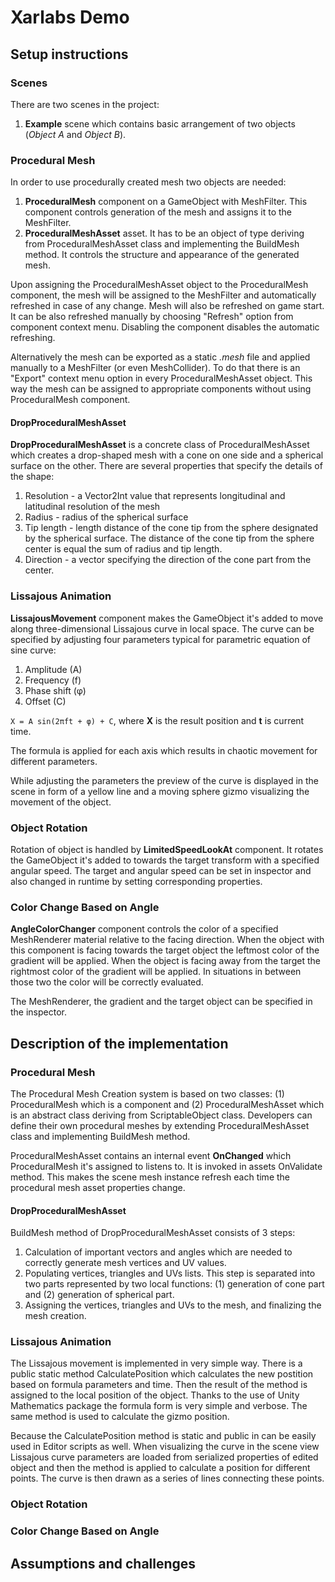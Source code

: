 # Xarlabs Demo

## Setup instructions

### Scenes 
There are two scenes in the project: 
1) **Example** scene which contains basic arrangement of two objects (*Object A* and *Object B*). 

### Procedural Mesh
In order to use procedurally created mesh two objects are needed:
1. **ProceduralMesh** component on a GameObject with MeshFilter. This component controls generation of the mesh and assigns it to the MeshFilter.
2. **ProceduralMeshAsset** asset. It has to be an object of type deriving from ProceduralMeshAsset class and implementing the BuildMesh method. It controls the structure and appearance of the generated mesh.

Upon assigning the ProceduralMeshAsset object to the ProceduralMesh component, the mesh will be assigned to the MeshFilter and automatically refreshed in case of any change. Mesh will also be refreshed on game start. It can be also refreshed manually by choosing "Refresh" option from component context menu. Disabling the component disables the automatic refreshing.

Alternatively the mesh can be exported as a static *.mesh* file and applied manually to a MeshFilter (or even MeshCollider). To do that there is an "Export" context menu option in every ProceduralMeshAsset object. This way the mesh can be assigned to appropriate components without using ProceduralMesh component.

#### DropProceduralMeshAsset
**DropProceduralMeshAsset** is a concrete class of ProceduralMeshAsset which creates a drop-shaped mesh with a cone on one side and a spherical surface on the other. There are several properties that specify the details of the shape:
1) Resolution - a Vector2Int value that represents longitudinal and latitudinal resolution of the mesh
2) Radius - radius of the spherical surface
3) Tip length - length distance of the cone tip from the sphere designated by the spherical surface. The distance of the cone tip from the sphere center is equal the sum of radius and tip length.
4) Direction - a vector specifying the direction of the cone part from the center. 

### Lissajous Animation
**LissajousMovement** component makes the GameObject it's added to move along three-dimensional Lissajous curve in local space. The curve can be specified by adjusting four parameters typical for parametric equation of sine curve: 
1) Amplitude (A)
2) Frequency (f)
3) Phase shift (φ)
4) Offset (C)

```X = A sin(2πft + φ) + C```, 
where **X** is the result position and **t** is current time.

The formula is applied for each axis which results in chaotic movement for different parameters.

While adjusting the parameters the preview of the curve is displayed in the scene in form of a yellow line and a moving sphere gizmo visualizing the movement of the object.


### Object Rotation
Rotation of object is handled by **LimitedSpeedLookAt** component. It rotates the GameObject it's added to towards the target transform with a specified angular speed. The target and angular speed can be set in inspector and also changed in runtime by setting corresponding properties.


### Color Change Based on Angle
**AngleColorChanger** component controls the color of a specified MeshRenderer material relative to the facing direction. When the object with this component is facing towards the target object the leftmost color of the gradient will be applied. When the object is facing away from the target the rightmost color of the gradient will be applied. In situations in between those two the color will be correctly evaluated.

The MeshRenderer, the gradient and the target object can be specified in the inspector.


## Description of the implementation
### Procedural Mesh
The Procedural Mesh Creation system is based on two classes: (1) ProceduralMesh which is a component and (2) ProceduralMeshAsset which is an abstract class deriving from ScriptableObject class. Developers can define their own procedural meshes by extending ProceduralMeshAsset class and implementing BuildMesh method.

ProceduralMeshAsset contains an internal event **OnChanged** which ProceduralMesh it's assigned to listens to. It is invoked in assets OnValidate method. This makes the scene mesh instance refresh each time the procedural mesh asset properties change.

#### DropProceduralMeshAsset
BuildMesh method of DropProceduralMeshAsset consists of 3 steps: 
1) Calculation of important vectors and angles which are needed to correctly generate mesh vertices and UV values.
2) Populating vertices, triangles and UVs lists. This step is separated into two parts represented by two local functions: (1) generation of cone part and (2) generation of spherical part.
3) Assigning the vertices, triangles and UVs to the mesh, and finalizing the mesh creation.


### Lissajous Animation
The Lissajous movement is implemented in very simple way. There is a public static method CalculatePosition which calculates the new postition based on formula parameters and time. Then the result of the method is assigned to the local position of the object. Thanks to the use of Unity Mathematics package the formula form is very simple and verbose. The same method is used to calculate the gizmo position.

Because the CalculatePosition method is static and public in can be easily used in Editor scripts as well. When visualizing the curve in the scene view Lissajous curve parameters are loaded from serialized properties of edited object and then the method is applied to calculate a position for different points. The curve is then drawn as a series of lines connecting these points.


### Object Rotation



### Color Change Based on Angle


## Assumptions and challenges



